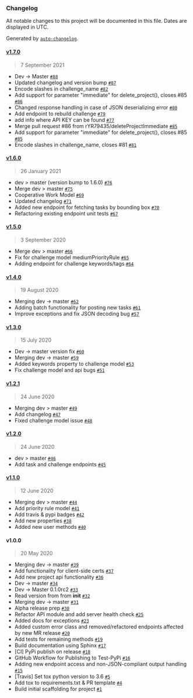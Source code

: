 ### Changelog

All notable changes to this project will be documented in this file. Dates are displayed in UTC.

Generated by [`auto-changelog`](https://github.com/CookPete/auto-changelog).

#### [v1.7.0](https://github.com/osmlab/maproulette-python-client/compare/v1.6.0...v1.7.0)

> 7 September 2021

- Dev -&gt; Master [`#88`](https://github.com/osmlab/maproulette-python-client/pull/88)
- Updated changelog and version bump [`#87`](https://github.com/osmlab/maproulette-python-client/pull/87)
- Encode slashes in challenge_name [`#82`](https://github.com/osmlab/maproulette-python-client/pull/82)
- Add support for parameter "immediate" for delete_project(), closes #85 [`#86`](https://github.com/osmlab/maproulette-python-client/pull/86)
- Changed response handling in case of JSON deserializing error [`#80`](https://github.com/osmlab/maproulette-python-client/pull/80)
- Add endpoint to rebuild challenge [`#79`](https://github.com/osmlab/maproulette-python-client/pull/79)
- add info where API KEY can be found [`#77`](https://github.com/osmlab/maproulette-python-client/pull/77)
- Merge pull request #86 from rYR79435/deleteProjectImmediate [`#85`](https://github.com/osmlab/maproulette-python-client/issues/85)
- Add support for parameter "immediate" for delete_project(), closes #85 [`#85`](https://github.com/osmlab/maproulette-python-client/issues/85)
- Encode slashes in challenge_name, closes #81 [`#81`](https://github.com/osmlab/maproulette-python-client/issues/81)

#### [v1.6.0](https://github.com/osmlab/maproulette-python-client/compare/v1.5.0...v1.6.0)

> 26 January 2021

- dev &gt; master (version bump to 1.6.0) [`#76`](https://github.com/osmlab/maproulette-python-client/pull/76)
- Merge dev &gt; master [`#75`](https://github.com/osmlab/maproulette-python-client/pull/75)
- Cooperative Work Model [`#69`](https://github.com/osmlab/maproulette-python-client/pull/69)
- Updated changelog [`#71`](https://github.com/osmlab/maproulette-python-client/pull/71)
- Added new endpoint for fetching tasks by bounding box [`#70`](https://github.com/osmlab/maproulette-python-client/pull/70)
- Refactoring existing endpoint unit tests [`#67`](https://github.com/osmlab/maproulette-python-client/pull/67)

#### [v1.5.0](https://github.com/osmlab/maproulette-python-client/compare/v1.4.0...v1.5.0)

> 3 September 2020

- Merge dev &gt; master [`#66`](https://github.com/osmlab/maproulette-python-client/pull/66)
- Fix for challenge model mediumPriorityRule [`#65`](https://github.com/osmlab/maproulette-python-client/pull/65)
- Adding endpoint for challenge keywords/tags [`#64`](https://github.com/osmlab/maproulette-python-client/pull/64)

#### [v1.4.0](https://github.com/osmlab/maproulette-python-client/compare/v1.3.0...v1.4.0)

> 19 August 2020

- Merging dev -&gt; master [`#62`](https://github.com/osmlab/maproulette-python-client/pull/62)
- Adding batch functionality for posting new tasks [`#61`](https://github.com/osmlab/maproulette-python-client/pull/61)
- Improve exceptions and fix JSON decoding bug [`#57`](https://github.com/osmlab/maproulette-python-client/pull/57)

#### [v1.3.0](https://github.com/osmlab/maproulette-python-client/compare/v1.2.1...v1.3.0)

> 15 July 2020

- Dev -&gt; master version fix [`#60`](https://github.com/osmlab/maproulette-python-client/pull/60)
- Merging dev -&gt; master [`#59`](https://github.com/osmlab/maproulette-python-client/pull/59)
- Added keywords property to challenge model [`#53`](https://github.com/osmlab/maproulette-python-client/pull/53)
- Fix challenge model and api bugs [`#51`](https://github.com/osmlab/maproulette-python-client/pull/51)

#### [v1.2.1](https://github.com/osmlab/maproulette-python-client/compare/v1.2.0...v1.2.1)

> 24 June 2020

- Merging dev &gt; master [`#49`](https://github.com/osmlab/maproulette-python-client/pull/49)
- Add changelog [`#47`](https://github.com/osmlab/maproulette-python-client/pull/47)
- Fixed challenge model issue [`#48`](https://github.com/osmlab/maproulette-python-client/pull/48)

#### [v1.2.0](https://github.com/osmlab/maproulette-python-client/compare/v1.1.0...v1.2.0)

> 24 June 2020

- dev &gt; master [`#46`](https://github.com/osmlab/maproulette-python-client/pull/46)
- Add task and challenge endpoints [`#45`](https://github.com/osmlab/maproulette-python-client/pull/45)

#### [v1.1.0](https://github.com/osmlab/maproulette-python-client/compare/v1.0.0...v1.1.0)

> 12 June 2020

- Merging dev &gt; master [`#44`](https://github.com/osmlab/maproulette-python-client/pull/44)
- Add priority rule model [`#41`](https://github.com/osmlab/maproulette-python-client/pull/41)
- Add travis & pypi badges [`#42`](https://github.com/osmlab/maproulette-python-client/pull/42)
- Add new properties [`#38`](https://github.com/osmlab/maproulette-python-client/pull/38)
- Added new user methods [`#40`](https://github.com/osmlab/maproulette-python-client/pull/40)

#### v1.0.0

> 20 May 2020

- Merging dev -&gt; master [`#39`](https://github.com/osmlab/maproulette-python-client/pull/39)
- Add functionality for client-side certs [`#37`](https://github.com/osmlab/maproulette-python-client/pull/37)
- Add new project api functionality [`#36`](https://github.com/osmlab/maproulette-python-client/pull/36)
- Dev -&gt; master [`#34`](https://github.com/osmlab/maproulette-python-client/pull/34)
- Dev -&gt; Master 0.1.0rc2 [`#33`](https://github.com/osmlab/maproulette-python-client/pull/33)
- Read version from from __init__ [`#32`](https://github.com/osmlab/maproulette-python-client/pull/32)
- Merging dev -&gt; master [`#31`](https://github.com/osmlab/maproulette-python-client/pull/31)
- Alpha release prep [`#30`](https://github.com/osmlab/maproulette-python-client/pull/30)
- Refactor API module and add server health check [`#25`](https://github.com/osmlab/maproulette-python-client/pull/25)
- Added docs for exceptions [`#23`](https://github.com/osmlab/maproulette-python-client/pull/23)
- Added custom error class and removed/refactored endpoints affected by new MR release [`#20`](https://github.com/osmlab/maproulette-python-client/pull/20)
- Add tests for remaining methods [`#19`](https://github.com/osmlab/maproulette-python-client/pull/19)
- Build documentation using Sphinx [`#17`](https://github.com/osmlab/maproulette-python-client/pull/17)
- [CI] PyPi publish on release [`#18`](https://github.com/osmlab/maproulette-python-client/pull/18)
- GitHub Workflow for Publishing to Test-PyPi [`#16`](https://github.com/osmlab/maproulette-python-client/pull/16)
- Adding new endpoint access and non-JSON-compliant output handling [`#15`](https://github.com/osmlab/maproulette-python-client/pull/15)
- [Travis] Set tox python version to 3.6 [`#5`](https://github.com/osmlab/maproulette-python-client/pull/5)
- Add tox to requirements.txt & PR template [`#4`](https://github.com/osmlab/maproulette-python-client/pull/4)
- Build initial scaffolding for project [`#1`](https://github.com/osmlab/maproulette-python-client/pull/1)
